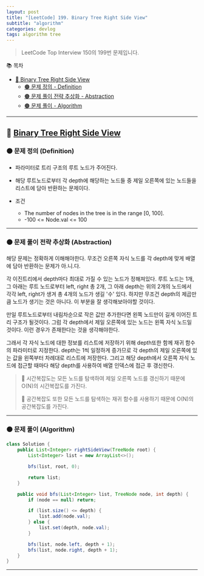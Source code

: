 ```yaml
---
layout: post
title: "[LeetCode] 199. Binary Tree Right Side View"
subtitle: "algorithm"
categories: devlog
tags: algorithm tree
---
```


> LeetCode Top Interview 150의 199번 문제입니다.

<!--more-->

📚 목차
- [🌱 Binary Tree Right Side View](#-binary-tree-right-side-view)
  - [🟤 문제 정의 - Definition](#-문제-요약-definition)
  - [🟤 문제 풀이 전략 추상화 - Abstraction](#-문제-풀이-전략-추상화-abstraction)
  - [🟤 문제 풀이 - Algorithm](#-문제-풀이-algorithm)

----

## 🌱 [Binary Tree Right Side View](https://leetcode.com/problems/binary-tree-right-side-view/description/?envType=study-plan-v2&envId=top-interview-150)

### 🟤 문제 정의 (Definition)

- 파라미터로 트리 구조의 루트 노드가 주어진다.
- 해당 루트노드로부터 각 depth에 해당하는 노드들 중 제일 오른쪽에 있는 노드들을 리스트에 담아 반환하는 문제이다.


- 조건
  - The number of nodes in the tree is in the range [0, 100].
  - -100 <= Node.val <= 100

---

### 🟤 문제 풀이 전략 추상화 (Abstraction)

해당 문제는 정확하게 이해해야한다. 무조건 오른쪽 자식 노드를 각 depth에 맞게 배열에 담아 반환하는 문제가 아.니.다.

각 이진트리에서 depth마다 최대로 가질 수 있는 노드가 정해져있다. 루트 노드는 1개, 그 아래는 루트 노드로부터 left, right 총 2개, 그 아래 depth는
위의 2개의 노드에서 각각 left, right가 생겨 총 4개의 노드가 생길 '수' 있다. 하지만 무조건 depth의 제곱만큼 노드가 생기는 것은 아니다. 이 부분을 잘 생각해보아야할 것이다.

만일 루트노드로부터 내림차순으로 작은 값만 추가한다면 왼쪽 노드만이 길게 이어진 트리 구조가 될것이다. 그럼 각 depth에서 제일 오른쪽에 있는 노드는 왼쪽 자식 노드일 것이다. 이런 경우가
존재한다는 것을 생각해야한다.

그래서 각 자식 노드에 대한 정보를 리스트에 저장하기 위해 depth또한 함께 재귀 함수의 파라미터로 지정한다. depth는 1씩 일정하게 증가므로 각 depth의 제일 오른쪽에 있는 값을 왼쪽부터 차례대로 리스트에
저장한다. 그리고 해당 depth에서 오른쪽 자식 노드에 접근할 때마다 해당 depth를 사용하여 배열 인덱스에 접근 후 갱신한다.

> 🥕 시간복잡도는 모든 노드를 탐색하여 제일 오른쪽 노드를 갱신하기 때문에 O(N)의 시간복잡도를 가진다.
>
> 🥕 공간복잡도 또한 모든 노드를 탐색하는 재귀 함수를 사용하기 때문에 O(N)의 공간복잡도를 가진다.

---

### 🟤 문제 풀이 (Algorithm)

```java
class Solution {
    public List<Integer> rightSideView(TreeNode root) {
        List<Integer> list = new ArrayList<>();

        bfs(list, root, 0);

        return list;
    }

    public void bfs(List<Integer> list, TreeNode node, int depth) {
        if (node == null) return;

        if (list.size() <= depth) {
            list.add(node.val);
        } else {
            list.set(depth, node.val);
        }

        bfs(list, node.left, depth + 1);
        bfs(list, node.right, depth + 1);
    }
}
```

---
